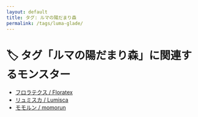```yaml
---
layout: default
title: タグ: ルマの陽だまり森
permalink: /tags/luma-glade/
---
```

# 🏷️ タグ「ルマの陽だまり森」に関連するモンスター

- [フロラテクス / Floratex](/monsterdex/monster/Floratex.html)
- [リュミスカ / Lumisca](/monsterdex/monster/Lumisca.html)
- [モモルン / momorun](/monsterdex/monster/momorun.html)